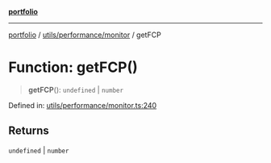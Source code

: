 [**portfolio**](../../../../README.md)

***

[portfolio](../../../../modules.md) / [utils/performance/monitor](../README.md) / getFCP

# Function: getFCP()

> **getFCP**(): `undefined` \| `number`

Defined in: [utils/performance/monitor.ts:240](https://github.com/tnorlund/Portfolio/blob/e6b28880219fa4ab828459edf95aaad8d95c1545/portfolio/utils/performance/monitor.ts#L240)

## Returns

`undefined` \| `number`

